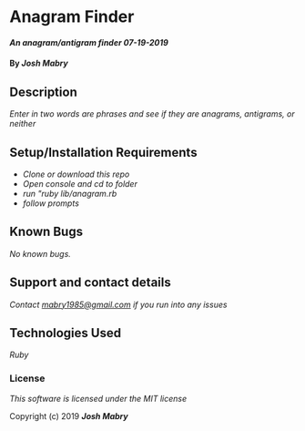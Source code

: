 # Anagram Finder

#### _An anagram/antigram finder 07-19-2019_

#### By _**Josh Mabry**_

## Description

_Enter in two words are phrases and see if they are anagrams, antigrams, or neither_

## Setup/Installation Requirements

* _Clone or download this repo_
* _Open console and cd to folder_
* _run "ruby lib/anagram.rb_
* _follow prompts_

## Known Bugs

_No known bugs._

## Support and contact details

_Contact mabry1985@gmail.com if you run into any issues_

## Technologies Used

_Ruby_

### License

*This software is licensed under the MIT license*

Copyright (c) 2019 **_Josh Mabry_**
